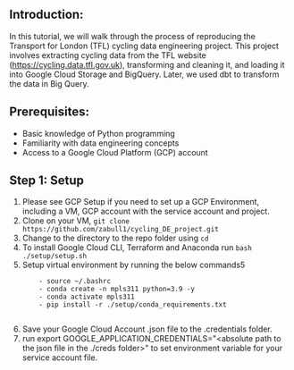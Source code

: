 ## Introduction:
In this tutorial, we will walk through the process of reproducing the Transport for London (TFL) cycling data engineering project. This project involves extracting cycling data from the TFL website (https://cycling.data.tfl.gov.uk), transforming and cleaning it, and loading it into Google Cloud Storage and BigQuery. Later, we used dbt to transform the data in Big Query.

## Prerequisites:
- Basic knowledge of Python programming
- Familiarity with data engineering concepts
- Access to a Google Cloud Platform (GCP) account

## Step 1: Setup

1. Please see GCP Setup  if you need to set up a GCP Environment, including a VM, GCP account with the service account and project.
2. Clone on your VM, `git clone https://github.com/zabull1/cycling_DE_project.git`
3. Change to the directory to the repo folder using `cd`
4. To install Google Cloud CLI, Terraform and Anaconda run `bash ./setup/setup.sh` 
5. Setup virtual environment by running the below commands5	
	```
	    - source ~/.bashrc
	    - conda create -n mpls311 python=3.9 -y
	    - conda activate mpls311
	    - pip install -r ./setup/conda_requirements.txt
	    
	```
6. Save your Google Cloud Account .json file to the .credentials folder.
7. run export GOOGLE_APPLICATION_CREDENTIALS="<absolute path to the json file in the ./creds folder>" to set environment variable for your service account file.
